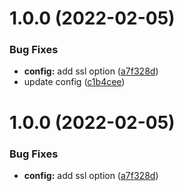 # 1.0.0 (2022-02-05)


### Bug Fixes

* **config:** add ssl option ([a7f328d](https://github.com/garredow/foxcasts-cloud-api/commit/a7f328d185d8128e2f00ebfa434e04ef3a96d187))
* update config ([c1b4cee](https://github.com/garredow/foxcasts-cloud-api/commit/c1b4ceea7f935c81ddeb720c5f566266a5756f46))

# 1.0.0 (2022-02-05)


### Bug Fixes

* **config:** add ssl option ([a7f328d](https://github.com/garredow/foxcasts-cloud-api/commit/a7f328d185d8128e2f00ebfa434e04ef3a96d187))
